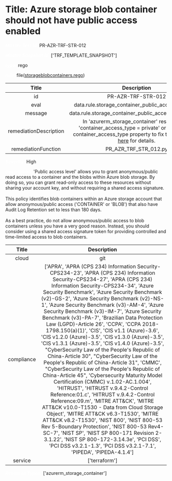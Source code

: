 



# Title: Azure storage blob container should not have public access enabled


***<font color="white">Master Test Id:</font>*** PR-AZR-TRF-STR-012

***<font color="white">Master Snapshot Id:</font>*** ['TRF_TEMPLATE_SNAPSHOT']

***<font color="white">type:</font>*** rego

***<font color="white">rule:</font>*** file([storageblobcontainers.rego])  
  
  
  
  

|Title|Description|
| :---: | :---: |
|id|PR-AZR-TRF-STR-012|
|eval|data.rule.storage_container_public_access_disabled|
|message|data.rule.storage_container_public_access_disabled_err|
|remediationDescription|In 'azurerm_storage_container' resource, set 'container_access_type = private' or remove the container_access_type property to fix the issue. Visit <a href='https://registry.terraform.io/providers/hashicorp/azurerm/latest/docs/resources/storage_container#container_access_type' target='_blank'>here</a> for details.|
|remediationFunction|PR_AZR_TRF_STR_012.py|


***<font color="white">Severity:</font>*** High

***<font color="white">Description:</font>*** 'Public access level' allows you to grant anonymous/public read access to a container and the blobs within Azure blob storage. By doing so, you can grant read-only access to these resources without sharing your account key, and without requiring a shared access signature.<br><br>This policy identifies blob containers within an Azure storage account that allow anonymous/public access ('CONTAINER' or 'BLOB') that also have Audit Log Retention set to less than 180 days.<br><br>As a best practice, do not allow anonymous/public access to blob containers unless you have a very good reason. Instead, you should consider using a shared access signature token for providing controlled and time-limited access to blob containers.  
  
  

|Title|Description|
| :---: | :---: |
|cloud|git|
|compliance|['APRA', 'APRA (CPS 234) Information Security-CPS234-23', 'APRA (CPS 234) Information Security-CPS234-27', 'APRA (CPS 234) Information Security-CPS234-34', 'Azure Security Benchmark', 'Azure Security Benchmark (v2)-GS-2', 'Azure Security Benchmark (v2)-NS-1', 'Azure Security Benchmark (v3)-AM-4', 'Azure Security Benchmark (v3)-IM-7', 'Azure Security Benchmark (v3)-PA-7', 'Brazilian Data Protection Law (LGPD)-Article 26', 'CCPA', 'CCPA 2018-1798.150(a)(1)', 'CIS', 'CIS v1.1 (Azure)-3.6', 'CIS v1.2.0 (Azure)-3.5', 'CIS v1.3.0 (Azure)-3.5', 'CIS v1.3.1 (Azure)-3.5', 'CIS v1.4.0 (Azure)-3.5', "CyberSecurity Law of the People's Republic of China-Article 30", "CyberSecurity Law of the People's Republic of China-Article 31", 'CMMC', "CyberSecurity Law of the People's Republic of China-Article 45", 'Cybersecurity Maturity Model Certification (CMMC) v.1.02-AC.1.004', 'HITRUST', 'HITRUST v.9.4.2-Control Reference:01.c', 'HITRUST v.9.4.2-Control Reference:09.m', 'MITRE ATT&CK', 'MITRE ATT&CK v10.0-T1530 - Data from Cloud Storage Object', 'MITRE ATT&CK v6.3-T1530', 'MITRE ATT&CK v8.2-T1530', 'NIST 800', 'NIST 800-53 Rev 5-Boundary Protection', 'NIST 800-53 Rev4-SC-7', 'NIST SP', 'NIST SP 800-171 Revision 2-3.1.22', 'NIST SP 800-172-3.14.3e', 'PCI DSS', 'PCI DSS v3.2.1-1.3', 'PCI DSS v3.2.1-7.1', 'PIPEDA', 'PIPEDA-4.1.4']|
|service|['terraform']|


***<font color="white">Resource Types:</font>*** ['azurerm_storage_container']


[storageblobcontainers.rego]: https://github.com/prancer-io/prancer-compliance-test/tree/master/azure/terraform/storageblobcontainers.rego
